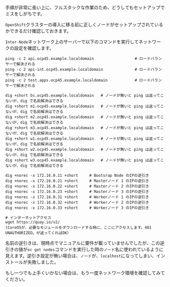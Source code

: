 手順が非常に長い上に、フルスタックな作業のため、どうしてもセットアップでミスをしがちです。

`OpenShift`クラスターの導入に移る前に正しくノードがセットアップされているかできるだけ確認しておきます。

`Inter-Node`ネットワーク上のサーバーで以下のコマンドを実行してネットワークの設定を確認します。

```
ping -c 2 api.ocp45.example.localdomain                  # ロードバランサーで解決される
ping -c 2 api-int.ocp45.example.localdomain              # ロードバランサーで解決される
ping -c 2 test.apps.ocp45.example.localdomain            # ロードバランサーで解決される

dig +short bs.ocp45.example.localdomain   # ノードが無いと ping は返ってこないが、dig で名前解決はできる
dig +short m1.ocp45.example.localdomain   # ノードが無いと ping は返ってこないが、dig で名前解決はできる
dig +short m2.ocp45.example.localdomain   # ノードが無いと ping は返ってこないが、dig で名前解決はできる
dig +short m3.ocp45.example.localdomain   # ノードが無いと ping は返ってこないが、dig で名前解決はできる
dig +short w1.ocp45.example.localdomain   # ノードが無いと ping は返ってこないが、dig で名前解決はできる
dig +short w2.ocp45.example.localdomain   # ノードが無いと ping は返ってこないが、dig で名前解決はできる
dig +short w3.ocp45.example.localdomain   # ノードが無いと ping は返ってこないが、dig で名前解決はできる

dig +norec -x 172.16.0.11 +short     # Bootsrap Node のIPの逆引き
dig +norec -x 172.16.0.21 +short     # Masterノード 1 のIPの逆引き
dig +norec -x 172.16.0.22 +short     # Masterノード 2 のIPの逆引き
dig +norec -x 172.16.0.23 +short     # Masterノード 3 のIPの逆引き
dig +norec -x 172.16.0.31 +short     # Workerノード 1 のIPの逆引き
dig +norec -x 172.16.0.32 +short     # Workerノード 2 のIPの逆引き
dig +norec -x 172.16.0.33 +short     # Workerノード 3 のIPの逆引き

# インターネットアクセス
wget https://quay.io/v2/ 
(CoreOSが、必要なモジュールをダウンロードする時に、ここにアクセスします。401 UNAUTHORIZED。が返ってくればOK）
```

名前の逆引きは、現時点でマニュアルに要件が載っていませんでしたが、この逆引きの値が`oc get nodes`コマンドを実行した時の`ノード`名に使われているように見えます。逆引き設定が無い場合は、`ノード`が、`localhost`になってしまい、インストールが失敗しました。

もし一つでも上手くいかない場合は、もう一度ネットワーク環境を確認してみてください。

